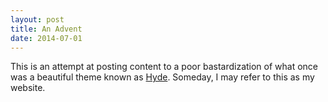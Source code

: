 ```yaml
---
layout: post
title: An Advent
date: 2014-07-01
---
```


This is an attempt at posting content to a poor bastardization of what once was a beautiful theme known as [Hyde](http://hyde.getpool.com). Someday, I may refer to this as my website.


